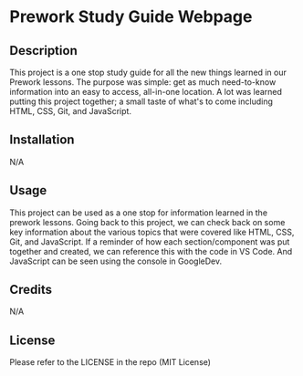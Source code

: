 # Prework Study Guide Webpage

## Description

This project is a one stop study guide for all the new things learned in our Prework lessons. The purpose was simple: get as much need-to-know information into an easy to access, all-in-one location. A lot was learned putting this project together; a small taste of what's to come including HTML, CSS, Git, and JavaScript. 


## Installation

N/A

## Usage

This project can be used as a one stop for information learned in the prework lessons. Going back to this project, we can check back on some key information about the various topics that were covered like HTML, CSS, Git, and JavaScript. If a reminder of how each section/component was put together and created, we can reference this with the code in VS Code. And JavaScript can be seen using the console in GoogleDev. 


## Credits

N/A

## License

Please refer to the LICENSE in the repo (MIT License)


